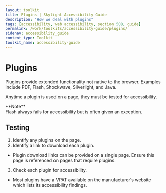 ```yaml
---
layout: toolkit
title: Plugins | Skylight Accessibility Guide
description: "How we deal with plugins"
tags: [accessibility, web accessibility, section 508, guide]
permalink: /work/toolkits/accessibility-guide/plugins/
sidenav: accessibility_guide
content_type: Toolkit
toolkit_name: accessibility-guide
---
```


# Plugins

Plugins provide extended functionality not native to the browser. Examples include PDF, Flash, Shockwave, Silverlight, and Java.

Anytime a plugin is used on a page, they must be tested for accessibility.

<div class="callout--alt" markdown='1'>
**Note**<br>
Flash always fails for accessibility but is often given an exception.
</div>

## Testing

1. Identify any plugins on the page.
2. Identify a link to download each plugin.
 * Plugin download links can be provided on a single page. Ensure this page is referenced on pages that require plugins.
3. Check each plugin for accessibility.
  * Most plugins have a VPAT available on the manufacturer's website which lists its accessibility findings.
